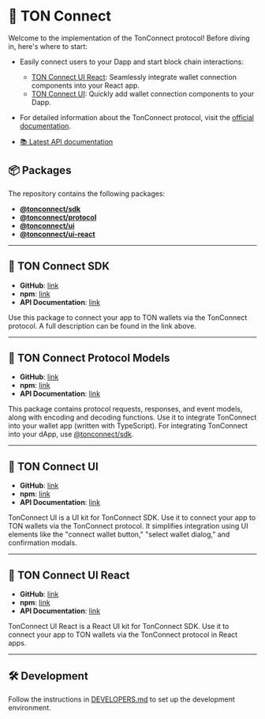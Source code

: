 # 🚀 TON Connect

Welcome to the implementation of the TonConnect protocol! Before diving in, here's where to start:


- Easily connect users to your Dapp and start block chain interactions:
  - [TON Connect UI React](https://www.npmjs.com/package/@tonconnect/ui-react): Seamlessly integrate wallet connection components into your React app.
  - [TON Connect UI](https://www.npmjs.com/package/@tonconnect/ui): Quickly add wallet connection components to your Dapp.


- For detailed information about the TonConnect protocol, visit the [official documentation](https://docs.ton.org/develop/dapps/ton-connect/overview).

- [📚 Latest API documentation](https://ton-connect.github.io/sdk/)

## 📦 Packages

The repository contains the following packages:

- [**@tonconnect/sdk**](https://www.npmjs.com/package/@tonconnect/sdk)
- [**@tonconnect/protocol**](https://www.npmjs.com/package/@tonconnect/protocol)
- [**@tonconnect/ui**](https://www.npmjs.com/package/@tonconnect/ui)
- [**@tonconnect/ui-react**](https://www.npmjs.com/package/@tonconnect/ui-react)

---

## 📘 TON Connect SDK
- **GitHub**: [link](https://github.com/ton-connect/sdk/tree/main/packages/sdk)
- **npm**: [link](https://www.npmjs.com/package/@tonconnect/sdk)
- **API Documentation**: [link](https://ton-connect.github.io/sdk/modules/_tonconnect_sdk.html)

Use this package to connect your app to TON wallets via the TonConnect protocol.
A full description can be found in the link above.

---

## 📗 TON Connect Protocol Models
- **GitHub**: [link](https://github.com/ton-connect/sdk/tree/main/packages/protocol)
- **npm**: [link](https://www.npmjs.com/package/@tonconnect/protocol)
- **API Documentation**: [link](https://ton-connect.github.io/sdk/modules/_tonconnect_protocol.html)

This package contains protocol requests, responses, and event models, along with encoding and decoding functions. Use it to integrate TonConnect into your wallet app (written with TypeScript). For integrating TonConnect into your dApp, use [@tonconnect/sdk](https://www.npmjs.com/package/@tonconnect/sdk).

---

## 📙 TON Connect UI
- **GitHub**: [link](https://github.com/ton-connect/sdk/tree/main/packages/ui)
- **npm**: [link](https://www.npmjs.com/package/@tonconnect/ui)
- **API Documentation**: [link](https://ton-connect.github.io/sdk/modules/_tonconnect_ui.html)

TonConnect UI is a UI kit for TonConnect SDK. Use it to connect your app to TON wallets via the TonConnect protocol. It simplifies integration using UI elements like the "connect wallet button," "select wallet dialog," and confirmation modals.

---

## 📕 TON Connect UI React
- **GitHub**: [link](https://github.com/ton-connect/sdk/tree/main/packages/ui-react)
- **npm**: [link](https://www.npmjs.com/package/@tonconnect/ui-react)
- **API Documentation**: [link](https://ton-connect.github.io/sdk/modules/_tonconnect_ui_react.html)

TonConnect UI React is a React UI kit for TonConnect SDK. Use it to connect your app to TON wallets via the TonConnect protocol in React apps.

---

## 🛠️ Development

Follow the instructions in [DEVELOPERS.md](./DEVELOPERS.md) to set up the development environment.
